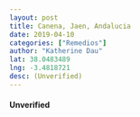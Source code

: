 ```yaml
---
layout: post
title: Canena, Jaen, Andalucia
date: 2019-04-10
categories: ["Remedios"]
author: "Katherine Dau"
lat: 38.0483489
lng: -3.4818721
desc: (Unverified)
---
```

#### Unverified
